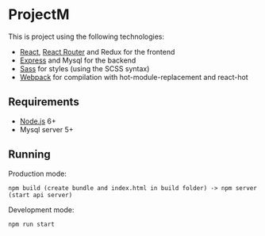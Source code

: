 # ProjectM

This is project using the following technologies:
- [React](https://facebook.github.io/react/), [React Router](https://reacttraining.com/react-router/) and Redux for the frontend
- [Express](http://expressjs.com/) and Mysql for the backend
- [Sass](http://sass-lang.com/) for styles (using the SCSS syntax)
- [Webpack](https://webpack.github.io/) for compilation with hot-module-replacement and react-hot

## Requirements
- [Node.js](https://nodejs.org/en/) 6+
- Mysql server 5+

## Running

Production mode:

```shell
npm build (create bundle and index.html in build folder) -> npm server (start api server)
```

Development mode:

```shell
npm run start
```
